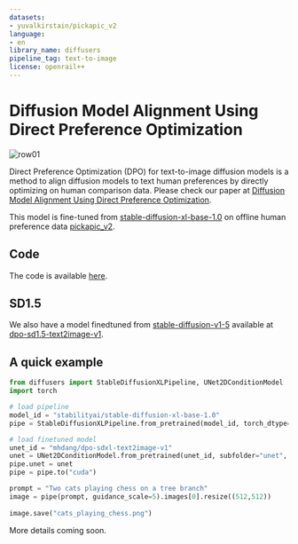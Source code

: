 ```yaml
---
datasets:
- yuvalkirstain/pickapic_v2
language:
- en
library_name: diffusers
pipeline_tag: text-to-image
license: openrail++
---
```

# Diffusion Model Alignment Using Direct Preference Optimization

![row01](01.gif)

Direct Preference Optimization (DPO) for text-to-image diffusion models is a method to align diffusion models to text human preferences by directly optimizing on human comparison data. Please check our paper at [Diffusion Model Alignment Using Direct Preference Optimization](https://arxiv.org/abs/2311.12908).

This model is fine-tuned from [stable-diffusion-xl-base-1.0](https://huggingface.co/stabilityai/stable-diffusion-xl-base-1.0) on offline human preference data [pickapic_v2](https://huggingface.co/datasets/yuvalkirstain/pickapic_v2).

## Code
The code is available [here](https://github.com/huggingface/diffusers/tree/main/examples/research_projects/diffusion_dpo).

## SD1.5
We also have a model finedtuned from [stable-diffusion-v1-5](https://huggingface.co/runwayml/stable-diffusion-v1-5) available at [dpo-sd1.5-text2image-v1](https://huggingface.co/mhdang/dpo-sd1.5-text2image-v1).

## A quick example
```python
from diffusers import StableDiffusionXLPipeline, UNet2DConditionModel
import torch

# load pipeline
model_id = "stabilityai/stable-diffusion-xl-base-1.0"
pipe = StableDiffusionXLPipeline.from_pretrained(model_id, torch_dtype=torch.float16, variant="fp16", use_safetensors=True).to("cuda")

# load finetuned model
unet_id = "mhdang/dpo-sdxl-text2image-v1"
unet = UNet2DConditionModel.from_pretrained(unet_id, subfolder="unet", torch_dtype=torch.float16)
pipe.unet = unet
pipe = pipe.to("cuda")

prompt = "Two cats playing chess on a tree branch"
image = pipe(prompt, guidance_scale=5).images[0].resize((512,512))
    
image.save("cats_playing_chess.png")
```

More details coming soon.